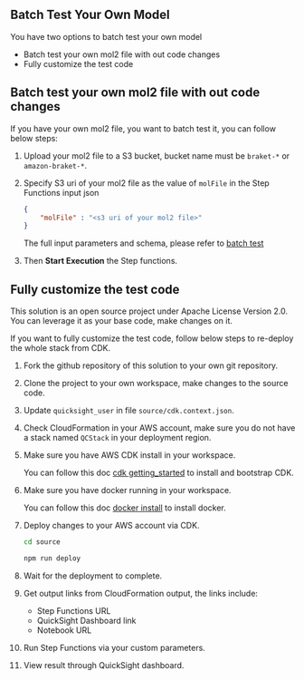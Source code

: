 ## Batch Test Your Own Model

You have two options to batch test your own model

- Batch test your own mol2 file with out code changes
- Fully customize the test code

## Batch test your own mol2 file with out code changes

If you have your own mol2 file, you want to batch test it, you can follow below steps:

1. Upload your mol2 file to a S3 bucket, bucket name must be `braket-*` or `amazon-braket-*`.

1. Specify S3 uri of your mol2 file as the value of `molFile` in the Step Functions input json 

    ```json
    {
        "molFile" : "<s3 uri of your mol2 file>"
    }   
    ```
    The full input parameters and schema, please refer to [batch test](./batch-test.md)
    
1. Then **Start Execution** the Step functions.


## Fully customize the test code


This solution is an open source project under Apache License Version 2.0. You can leverage it as your base code, make changes on it.

If you want to fully customize the test code, follow below steps to re-deploy the whole stack from CDK.

1. Fork the github repository of this solution to your own git repository.

1. Clone the project to your own workspace, make changes to the source code.

1. Update `quicksight_user` in file `source/cdk.context.json`.

1. Check CloudFormation in your AWS account, make sure you do not have a stack named `QCStack` in your deployment region.

1. Make sure you have AWS CDK install in your workspace. 

    You can follow this doc [cdk getting_started](https://docs.aws.amazon.com/cdk/v2/guide/getting_started.html) to install and bootstrap CDK.

1. Make sure you have docker running in your workspace.

    You can follow this doc [docker install](https://docs.docker.com/engine/install/) to install docker.


1. Deploy changes to your AWS account via CDK.

   ```sh
   cd source

   npm run deploy

   ```
1. Wait for the deployment to complete.

1. Get output links from CloudFormation output, the links include:
   - Step Functions URL
   - QuickSight Dashboard link
   - Notebook URL

1. Run Step Functions via your custom parameters.

1. View result through QuickSight dashboard.





                           